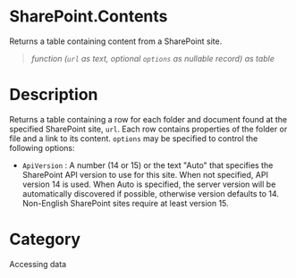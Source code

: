 ﻿# SharePoint.Contents
Returns a table containing content from a SharePoint site.
> _function (<code>url</code> as text, optional <code>options</code> as nullable record) as table_
# Description 
Returns a table containing a row for each folder and document found at the specified SharePoint site, <code>url</code>. Each row contains properties of the folder or file and a link to its content. <code>options</code> may be specified to control the following options:
    <ul>
<li><code>ApiVersion</code> : A number (14 or 15) or the text &quot;Auto&quot; that specifies the SharePoint API version to use for this site. When not specified, API version 14 is used. When Auto is specified, the server version will be automatically discovered if possible, otherwise version defaults to 14. Non-English SharePoint sites require at least version 15.</li>
</ul>

    

# Category 
Accessing data
